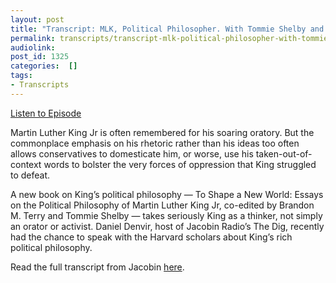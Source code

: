 ```yaml
---
layout: post
title: "Transcript: MLK, Political Philosopher. With Tommie Shelby and Brandon Terry."
permalink: transcripts/transcript-mlk-political-philosopher-with-tommie-shelby-and-brandon-terry/
audiolink: 
post_id: 1325
categories:  []
tags: 
- Transcripts
---
```


[Listen to Episode](https://www.thedigradio.com/podcast/mlk-political-philosopher-with-tommie-shelby-and-brandon-terry/)

Martin Luther King Jr is often remembered for his soaring oratory. But the commonplace emphasis on his rhetoric rather than his ideas too often allows conservatives to domesticate him, or worse, use his taken-out-of-context words to bolster the very forces of oppression that King struggled to defeat.

A new book on King’s political philosophy — 
To Shape a New World: Essays on the Political Philosophy of Martin Luther King Jr, co-edited by Brandon M. Terry and Tommie Shelby — takes seriously King as a thinker, not simply an orator or activist. Daniel Denvir, host of Jacobin Radio’s The Dig, recently had the chance to speak with the Harvard scholars about King’s rich political philosophy. 

Read the full transcript from Jacobin 
[here](https://www.jacobinmag.com/2018/04/martin-luther-king-rhetoric-political-philosophy).
